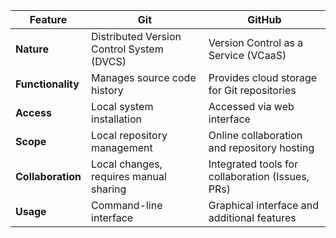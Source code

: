 
| Feature | Git | GitHub |
|---|---|---|
| **Nature** | Distributed Version Control System (DVCS) | Version Control as a Service (VCaaS) |
| **Functionality** | Manages source code history | Provides cloud storage for Git repositories |
| **Access** | Local system installation | Accessed via web interface |
| **Scope** | Local repository management | Online collaboration and repository hosting |
| **Collaboration** | Local changes, requires manual sharing | Integrated tools for collaboration (Issues, PRs) |
| **Usage** | Command-line interface | Graphical interface and additional features |
